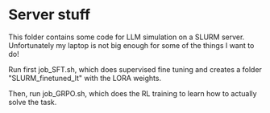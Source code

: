 # Server stuff

This folder contains some code for LLM simulation on a SLURM server. Unfortunately my laptop is not big enough for some of the things I want to do!

Run first job_SFT.sh, which does supervised fine tuning and creates a folder "SLURM_finetuned_lt" with the LORA weights.

Then, run job_GRPO.sh, which does the RL training to learn how to actually solve the task.